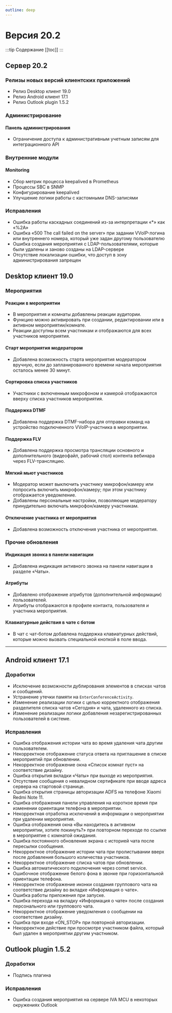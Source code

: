 ```yaml
---
outline: deep
---
```


# Версия 20.2

:::tip Содержание
[[toc]]
:::

## Сервер 20.2

### Релизы новых версий клиентских приложений

- Релиз Desktop клиент 19.0
- Релиз Android клиент 17.1
- Релиз Outlook plugin 1.5.2

### Администрирование

#### Панель администрирования

- Ограничение доступа к административным учетным записям для интеграционного API

### Внутренние модули

#### Monitoring

- Сбор метрик процесса keepalived в Prometheus
- Процессы SBC в SNMP
- Конфигурирование keepalived
- Улучшение логики работы с кастомными DNS-записями

### Исправления

- Ошибка работы каскадных соединений из-за интерпретации «\*» как «%2A»
- Ошибка «500 The call failed on the server» при задании VVoIP-логина или внутреннего номера, который уже задан другому пользователю
- Ошибка создания мероприятия с LDAP-пользователями, которые были удалены и заново созданы на LDAP-сервере
- Отсутствие локализации ошибки, что доступ в зону администрирования запрещен

## Desktop клиент 19.0

### Мероприятия

#### Реакции в мероприятии

- В мероприятия и комнаты добавлены реакции аудитории.
- Функцию можно активировать при создании, редактировании или в активном мероприятии/комнате.
- Реакции доступны всем участникам и отображаются для всех участников мероприятия.

#### Старт мероприятия модератором

- Добавлена возможность старта мероприятия модератором вручную, если до запланированного времени начала мероприятия осталось менее 30 минут.

#### Сортировка списка участников

- Участники с включенным микрофоном и камерой отображаются вверху списка участников мероприятия.

#### Поддержка DTMF

- Добавлена поддержка DTMF-набора для отправки команд на устройство подключенного VVoIP-участника в мероприятии.

#### Поддержка FLV

- Добавлена поддержка просмотра трансляции основного и дополнительного (видеофайл, рабочий стол) контента вебинара через FLV-трансляцию.

#### Мягкий мьют участников

- Модератор может выключить участнику микрофон/камеру или попросить включить микрофон/камеру; при этом участнику отображается уведомление.
- Добавлены персональные настройки, позволяющие модератору принудительно включать микрофон/камеру участникам.

#### Отключение участника от мероприятия

- Добавлена возможность отключения участника от мероприятия.

### Прочие обновления

#### Индикация звонка в панели навигации

- Добавлена индикация активного звонка на панели навигации в разделе «Чаты».

#### Атрибуты

- Добавлено отображение атрибутов (дополнительной информации) пользователей.
- Атрибуты отображаются в профиле контакта, пользователя и участника мероприятия.

#### Клавиатурные действия в чате с ботом

- В чат с чат-ботом добавлена поддержка клавиатурных действий, которые можно вызвать специальной кнопкой в поле ввода.

---

## Android клиент 17.1

### Доработки

- Исключение возможности дублирования элементов в списках чатов и сообщений.
- Устранение утечки памяти на `EnterConferenceActivity`.
- Изменение реализации логики с целью корректного отображения разделителя списка чатов «Сегодня» и чата, удаленного из списка.
- Изменение реализации логики добавления незарегистрированных пользователей в системе.

### Исправления

- Ошибка отображения истории чата во время удаления чата другим пользователем.
- Некорректное отображение статуса ответа на приглашение в списке мероприятий при обновлении.
- Некорректное отображение окна «Список комнат пуст» на соответствие дизайну.
- Ошибка открытия вкладки «Чаты» при выходе из мероприятия.
- Отсутствие сообщения о невалидном сертификате при вводе адреса сервера на стартовой странице.
- Ошибка открытия страницы авторизации ADFS на телефоне Xiaomi Redmi Note 11.
- Ошибка отображения панели управления на короткое время при изменении ориентации телефона в мероприятии.
- Некорректная отработка исключений в информации о мероприятии при удалении мероприятия.
- Ошибка отображения окна «Вы находитесь в активном мероприятии, хотите покинуть?» при повторном переходе по ссылке в мероприятие с комнатой ожидания.
- Ошибка постоянного обновления экрана с историей чата после пересылки сообщения.
- Некорректное отображение истории чата при пролистывании вверх после добавления большого количества участников.
- Некорректное отображение списка чатов при обновлении.
- Ошибка автоматического подключения через comet service.
- Ошибочное отображение белого фона в звонке при горизонтальной ориентации телефона.
- Некорректное отображение иконки создания группового чата на соответствие дизайну во вкладке «Информация о чате».
- Ошибка работы приложения при запуске.
- Ошибка перехода на вкладку «Информация о чате» после создания персонального или группового чата.
- Некорректное отображение уведомления о сообщении на соответствие дизайну.
- Ошибка при входе «ON_STOP» при повторной авторизации.
- Некорректное действие при просмотре участником файла, который был удален в мероприятии другим участником.

## Outlook plugin 1.5.2

### Доработки

- Подпись плагина

### Исправления

- Ошибка создания мероприятия на сервере IVA MCU в некоторых окружениях Outlook
